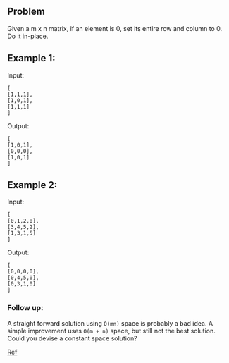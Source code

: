 ## Problem

Given a m x n matrix, if an element is 0, set its entire row and column to 0. Do it in-place.

## Example 1:

Input:

    [
    [1,1,1],
    [1,0,1],
    [1,1,1]
    ]

Output:

    [
    [1,0,1],
    [0,0,0],
    [1,0,1]
    ]


## Example 2:

Input:

    [
    [0,1,2,0],
    [3,4,5,2],
    [1,3,1,5]
    ]

Output:

    [
    [0,0,0,0],
    [0,4,5,0],
    [0,3,1,0]
    ]

### Follow up:

A straight forward solution using `O(mn)` space is probably a bad idea.
A simple improvement uses `O(m + n)` space, but still not the best solution.
Could you devise a constant space solution?

[Ref](https://leetcode.com/explore/interview/card/top-interview-questions-medium/103/array-and-strings/777/)

